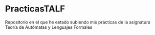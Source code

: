 # PracticasTALF

Repositorio en el que he estado subiendo mis prácticas de la asignatura Teoría de Autómatas y Lenguajes Formales
